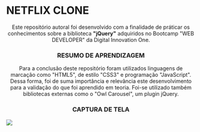 <h1>NETFLIX CLONE</h1>
<p align="center">Este repositório autoral foi desenvolvido com a finalidade de práticar os conhecimentos sobre a biblioteca <b>"jQuery"</b> adquiridos no Bootcamp "WEB DEVELOPER" da Digital Innovation One.</p>

<h3 align="center">RESUMO DE APRENDIZAGEM</h3>
<p align="center">Para a conclusão deste repositório foram utilizados linguagens de marcação como "HTML5", de estilo "CSS3" e programação "JavaScript". Dessa forma, foi de suma importância e relevância este desenvolvimento para a validação do que foi aprendido em teoria. Foi-se utilizado também bibliotecas externas como o "Owl Carousel", um plugin jQuery.</p>

<h3 align="center">CAPTURA DE TELA</h3>
<img src="https://github.com/duhoshina/netflix-clone/blob/master/imagens/entrada.png?raw=true">

